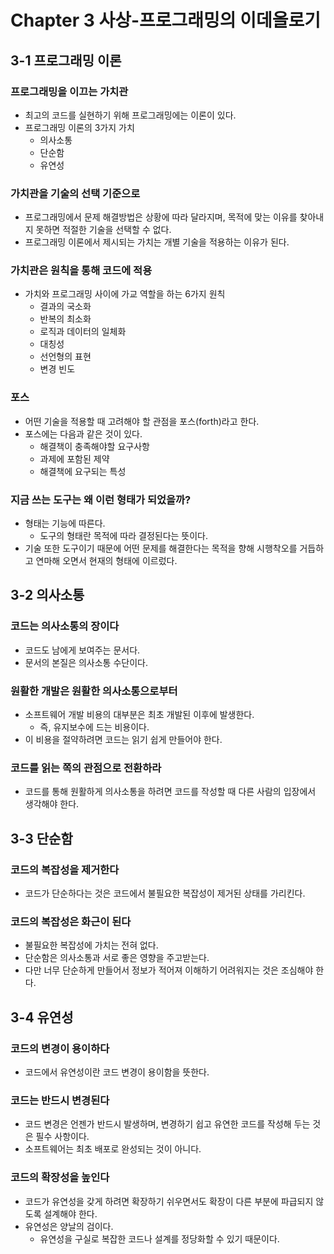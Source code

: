 # Chapter 3 사상-프로그래밍의 이데올로기

## 3-1 프로그래밍 이론

### 프로그래밍을 이끄는 가치관

- 최고의 코드를 실현하기 위해 프로그래밍에는 이론이 있다.
- 프로그래밍 이론의 3가지 가치
  - 의사소통
  - 단순함
  - 유연성

### 가치관을 기술의 선택 기준으로

- 프로그래밍에서 문제 해결방법은 상황에 따라 달라지며, 목적에 맞는 이유를 찾아내지 못하면 적절한 기술을 선택할 수 없다.
- 프로그래밍 이론에서 제시되는 가치는 개별 기술을 적용하는 이유가 된다.

### 가치관은 원칙을 통해 코드에 적용

- 가치와 프로그래밍 사이에 가교 역할을 하는 6가지 원칙
  - 결과의 국소화
  - 반복의 최소화
  - 로직과 데이터의 일체화
  - 대칭성
  - 선언형의 표현
  - 변경 빈도

### 포스

- 어떤 기술을 적용할 때 고려해야 할 관점을 포스(forth)라고 한다.
- 포스에는 다음과 같은 것이 있다.
  - 해결책이 충족해야할 요구사항
  - 과제에 포함된 제약
  - 해결책에 요구되는 특성

### 지금 쓰는 도구는 왜 이런 형태가 되었을까?

- 형태는 기능에 따른다.
  - 도구의 형태란 목적에 따라 결정된다는 뜻이다.
- 기술 또한 도구이기 때문에 어떤 문제를 해결한다는 목적을 향해 시행착오를 거듭하고 연마해 오면서 현재의 형태에 이르렀다.

## 3-2 의사소통

### 코드는 의사소통의 장이다

- 코드도 남에게 보여주는 문서다.
- 문서의 본질은 의사소통 수단이다.

### 원활한 개발은 원활한 의사소통으로부터

- 소프트웨어 개발 비용의 대부분은 최초 개발된 이후에 발생한다.
  - 즉, 유지보수에 드는 비용이다.
- 이 비용을 절약하려면 코드는 읽기 쉽게 만들어야 한다.

### 코드를 읽는 쪽의 관점으로 전환하라

- 코드를 통해 원활하게 의사소통을 하려면 코드를 작성할 때 다른 사람의 입장에서 생각해야 한다.

## 3-3 단순함

### 코드의 복잡성을 제거한다

- 코드가 단순하다는 것은 코드에서 불필요한 복잡성이 제거된 상태를 가리킨다.

### 코드의 복잡성은 화근이 된다

- 불필요한 복잡성에 가치는 전혀 없다.
- 단순함은 의사소통과 서로 좋은 영향을 주고받는다.
- 다만 너무 단순하게 만들어서 정보가 적어져 이해하기 어려워지는 것은 조심해야 한다.

## 3-4 유연성

### 코드의 변경이 용이하다

- 코드에서 유연성이란 코드 변경이 용이함을 뜻한다.

### 코드는 반드시 변경된다

- 코드 변경은 언젠가 반드시 발생하며, 변경하기 쉽고 유연한 코드를 작성해 두는 것은 필수 사항이다.
- 소프트웨어는 최초 배포로 완성되는 것이 아니다.

### 코드의 확장성을 높인다

- 코드가 유연성을 갖게 하려면 확장하기 쉬우면서도 확장이 다른 부분에 파급되지 않도록 설계해야 한다.
- 유연성은 양날의 검이다.
  - 유연성을 구실로 복잡한 코드나 설계를 정당화할 수 있기 때문이다.
